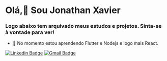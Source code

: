 # Olá,👋 Sou Jonathan Xavier

### Logo abaixo tem arquivado meus estudos e projetos. Sinta-se à vontade para ver!
- 🌱 No momento estou aprendendo Flutter e Nodejs e logo mais React.


[![Linkedin Badge](https://img.shields.io/badge/-Jonathan%20Xavier-0A66C2?style=flat-square&logo=Linkedin&logoColor=white&link=https://www.linkedin.com/in/jonathan-xavier-desenvolvedor/)](https://www.linkedin.com/in/jonathan-xavier-desenvolvedor/) 
[![Gmail Badge](https://img.shields.io/badge/-jonathanxavier556@gmail.com-EA4335?style=flat-square&logo=Gmail&logoColor=white&link=mailto:jonathanxavier556@gmail.com)](mailto:jonathanxavier556@gmail.com)
<!--
**jonathan-xavier/jonathan-xavier** is a ✨ _special_ ✨ repository because its `README.md` (this file) appears on your GitHub profile.

Here are some ideas to get you started:

- 🔭 I’m currently working on ...
- 🌱 I’m currently learning ...
- 👯 I’m looking to collaborate on ...
- 🤔 I’m looking for help with ...
- 💬 Ask me about ...
- 📫 How to reach me: ...
- 😄 Pronouns: ...
- ⚡ Fun fact: ...
-->
